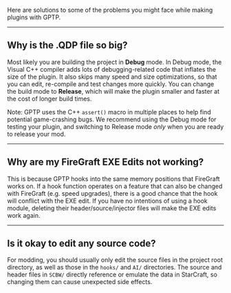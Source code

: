 Here are solutions to some of the problems you might face while making plugins with GPTP.




---


## Why is the .QDP file so big? ##

Most likely you are building the project in **Debug** mode. In Debug mode, the Visual C++ compiler adds lots of debugging-related code that inflates the size of the plugin. It also skips many speed and size optimizations, so that you can edit, re-compile and test changes more quickly. You can change the build mode to **Release**, which will make the plugin smaller and faster at the cost of longer build times.

Note: GPTP uses the C++ `assert()` macro in multiple places to help find potential game-crashing bugs. We recommend using the Debug mode for testing your plugin, and switching to Release mode _only_ when you are ready to release your mod.


---


## Why are my FireGraft EXE Edits not working? ##

This is because GPTP hooks into the same memory positions that FireGraft works on. If a hook function operates on a feature that can also be changed with FireGraft (e.g. speed upgrades), there is a good chance that the hook will conflict with the EXE edit. If you have no intentions of using a hook module, deleting their header/source/injector files will make the EXE edits work again.


---


## Is it okay to edit any source code? ##

For modding, you should usually only edit the source files in the project root directory, as well as those in the `hooks/` and `AI/` directories. The source and header files in `SCBW/` directly reference or emulate the data in StarCraft, so changing them can cause unexpected side effects.